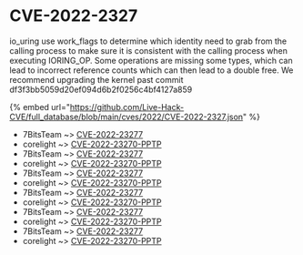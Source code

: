 # CVE-2022-2327

io_uring use work_flags to determine which identity need to grab from the calling process to make sure it is consistent with the calling process when executing IORING_OP. Some operations are missing some types, which can lead to incorrect reference counts which can then lead to a double free. We recommend upgrading the kernel past commit df3f3bb5059d20ef094d6b2f0256c4bf4127a859

{% embed url="https://github.com/Live-Hack-CVE/full_database/blob/main/cves/2022/CVE-2022-2327.json" %}


* 7BitsTeam ~> [CVE-2022-23277](https://www.alice-snow.ru/2022/database/cve-2022-2327/cve-2022-23277-7bitsteam)
* corelight ~> [CVE-2022-23270-PPTP](https://www.alice-snow.ru/2022/database/cve-2022-2327/cve-2022-23270-pptp-corelight)
* 7BitsTeam ~> [CVE-2022-23277](https://www.alice-snow.ru/2022/database/cve-2022-2327/cve-2022-23277-7bitsteam)
* corelight ~> [CVE-2022-23270-PPTP](https://www.alice-snow.ru/2022/database/cve-2022-2327/cve-2022-23270-pptp-corelight)
* 7BitsTeam ~> [CVE-2022-23277](https://www.alice-snow.ru/2022/database/cve-2022-2327/cve-2022-23277-7bitsteam)
* corelight ~> [CVE-2022-23270-PPTP](https://www.alice-snow.ru/2022/database/cve-2022-2327/cve-2022-23270-pptp-corelight)
* 7BitsTeam ~> [CVE-2022-23277](https://www.alice-snow.ru/2022/database/cve-2022-2327/cve-2022-23277-7bitsteam)
* corelight ~> [CVE-2022-23270-PPTP](https://www.alice-snow.ru/2022/database/cve-2022-2327/cve-2022-23270-pptp-corelight)
* 7BitsTeam ~> [CVE-2022-23277](https://www.alice-snow.ru/2022/database/cve-2022-2327/cve-2022-23277-7bitsteam)
* corelight ~> [CVE-2022-23270-PPTP](https://www.alice-snow.ru/2022/database/cve-2022-2327/cve-2022-23270-pptp-corelight)
* 7BitsTeam ~> [CVE-2022-23277](https://www.alice-snow.ru/2022/database/cve-2022-2327/cve-2022-23277-7bitsteam)
* corelight ~> [CVE-2022-23270-PPTP](https://www.alice-snow.ru/2022/database/cve-2022-2327/cve-2022-23270-pptp-corelight)